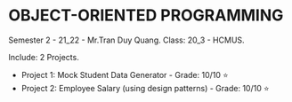 # OBJECT-ORIENTED PROGRAMMING   
Semester 2 - 21_22 - Mr.Tran Duy Quang.
Class: 20_3 - HCMUS.

Include: 2 Projects.
- Project 1: Mock Student Data Generator - Grade: 10/10 :star:
- Project 2: Employee Salary (using design patterns) - Grade: 10/10 :star:
